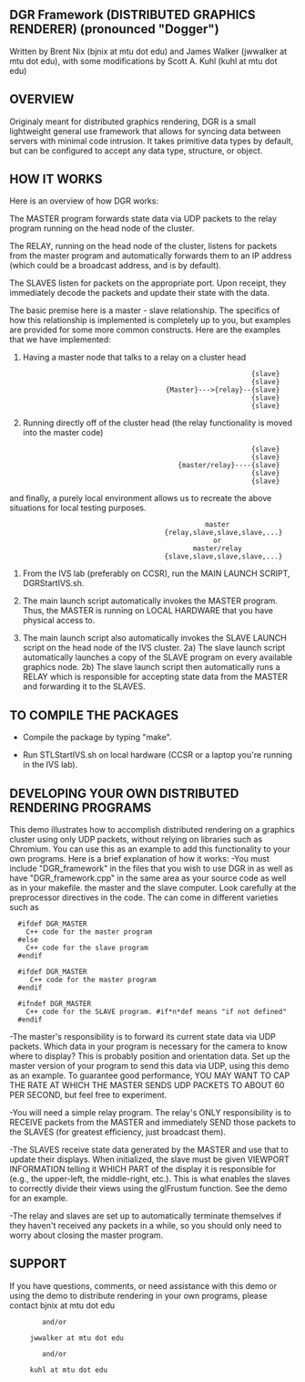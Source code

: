 DGR Framework (DISTRIBUTED GRAPHICS RENDERER) (pronounced "Dogger")
---------------------------------------------------------
Written by Brent Nix (bjnix at mtu dot edu) and James Walker (jwwalker at mtu dot edu),
with some modifications by Scott A. Kuhl (kuhl at mtu dot edu)

OVERVIEW
--------
Originaly meant for distributed graphics rendering, DGR is a small lightweight general use framework that allows for syncing data between servers with minimal code intrusion. It takes primitive data types by default, but can be configured to accept any data type, structure, or object.


HOW IT WORKS
------------------
Here is an overview of how DGR works:

The MASTER program forwards state data via UDP packets to the relay
program running on the head node of the cluster.

The RELAY, running on the head node of the cluster, listens for
packets from the master program and automatically forwards them to an
IP address (which could be a broadcast address, and is by default).

The SLAVES listen for packets on the appropriate port. Upon receipt, they
immediately decode the packets and update their state with the data.

The basic premise here is a master - slave relationship. The specifics of how this relationship is implemented is completely up to you, but examples are provided for some more common constructs. Here are the examples that we have implemented:

1) Having a master node that talks to a relay on a cluster head

                                                               {slave}
                                                               {slave}
                                          {Master}--->{relay}--{slave}
                                                               {slave}
                                                               {slave}

2) Running directly off of the cluster head (the relay functionality is moved into the master code)

                                                               {slave}
                                                               {slave}
                                             {master/relay}----{slave}
                                                               {slave}
                                                               {slave}
        
and finally, a purely local environment allows us to recreate the above situations for local testing purposes.

                                                    master
                                          {relay,slave,slave,slave,...}
                                                      or
                                                 master/relay
                                          {slave,slave,slave,slave,...}




1) From the IVS lab (preferably on CCSR), run the MAIN LAUNCH SCRIPT, DGRStartIVS.sh.

2) The main launch script automatically invokes the MASTER program. Thus, the MASTER
   is running on LOCAL HARDWARE that you have physical access to.

3) The main launch script also automatically invokes the SLAVE LAUNCH script on the
   head node of the IVS cluster.
    2a) The slave launch script automatically launches a copy of the SLAVE program
        on every available graphics node.
    2b) The slave launch script then automatically runs a RELAY which is responsible
        for accepting state data from the MASTER and forwarding it to the SLAVES.


TO COMPILE THE PACKAGES
-----------------------
- Compile the package by typing "make".

- Run STLStartIVS.sh on local hardware (CCSR or a laptop you're running
  in the IVS lab).


DEVELOPING YOUR OWN DISTRIBUTED RENDERING PROGRAMS
--------------------------------------------------
This demo illustrates how to accomplish distributed rendering on a graphics
cluster using only UDP packets, without relying on libraries such as
Chromium. You can use this as an example to add this functionality to your
own programs. Here is a brief explanation of how it works:
-You must include "DGR_framework" in the files that you wish to use DGR in as well as have "DGR_framework.cpp" in the same area as your source code as well as in your makefile. 
 the master and the slave computer. Look carefully at the preprocessor
 directives in the code. The can come in different varieties such as

      #ifdef DGR_MASTER
        C++ code for the master program
      #else
        C++ code for the slave program
      #endif
      
      #ifdef DGR_MASTER
         C++ code for the master program
      #endif
      
      #ifndef DGR_MASTER
        C++ code for the SLAVE program. #if*n*def means "if not defined"
      #endif


-The master's responsibility is to forward its current state data via
UDP packets. Which data in your program is necessary for the camera to know
where to display? This is probably position and orientation data. Set up
the master version of your program to send this data via UDP, using this
demo as an example. To guarantee good performance, YOU MAY WANT TO CAP THE
RATE AT WHICH THE MASTER SENDS UDP PACKETS TO ABOUT 60 PER SECOND, but
feel free to experiment.

-You will need a simple relay program. The relay's ONLY responsibility is to
RECEIVE packets from the MASTER and immediately SEND those packets to the
SLAVES (for greatest efficiency, just broadcast them).

-The SLAVES receive state data generated by the MASTER and use that to
update their displays. When initialized, the slave must be given VIEWPORT
INFORMATION telling it WHICH PART of the display it is responsible for (e.g.,
the upper-left, the middle-right, etc.). This is what enables the slaves to
correctly divide their views using the glFrustum function. See the demo for
an example.

-The relay and slaves are set up to automatically terminate themselves if
they haven't received any packets in a while, so you should only need to
worry about closing the master program.



SUPPORT
-------
If you have questions, comments, or need assistance with this demo or
using the demo to distribute rendering in your own programs, please
contact
         bjnix at mtu dot edu

            and/or

         jwwalker at mtu dot edu

            and/or

         kuhl at mtu dot edu
